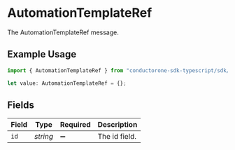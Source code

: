 # AutomationTemplateRef

The AutomationTemplateRef message.

## Example Usage

```typescript
import { AutomationTemplateRef } from "conductorone-sdk-typescript/sdk/models/shared";

let value: AutomationTemplateRef = {};
```

## Fields

| Field              | Type               | Required           | Description        |
| ------------------ | ------------------ | ------------------ | ------------------ |
| `id`               | *string*           | :heavy_minus_sign: | The id field.      |